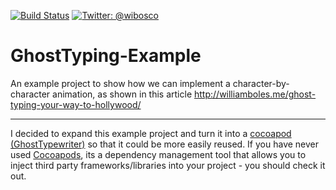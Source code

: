 [![Build Status](https://travis-ci.org/wibosco/GhostTyping-Example.svg)](https://travis-ci.org/wibosco/GhostTyping-Example)
<a href="https://twitter.com/wibosco"><img src="https://img.shields.io/badge/twitter-@wibosco-blue.svg?style=flat" alt="Twitter: @wibosco" /></a>

# GhostTyping-Example

An example project to show how we can implement a character-by-character animation, as shown in this article http://williamboles.me/ghost-typing-your-way-to-hollywood/

---

I decided to expand this example project and turn it into a [cocoapod (GhostTypewriter)](https://cocoapods.org/pods/GhostTypewriter) so that it could be more easily reused. If you have never used [Cocoapods](https://cocoapods.org/), its a dependency management tool that allows you to inject third party frameworks/libraries into your project - you should check it out.  
